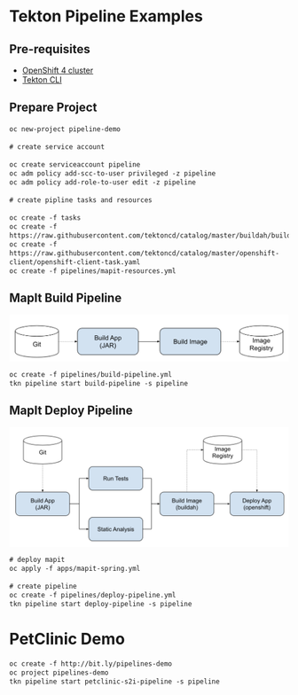 # Tekton Pipeline Examples


## Pre-requisites
* [OpenShift 4 cluster](http://cloud.redhat.com)
* [Tekton CLI](https://github.com/tektoncd/cli/releases/latest)

## Prepare Project

```
oc new-project pipeline-demo

# create service account

oc create serviceaccount pipeline
oc adm policy add-scc-to-user privileged -z pipeline
oc adm policy add-role-to-user edit -z pipeline

# create pipline tasks and resources

oc create -f tasks
oc create -f https://raw.githubusercontent.com/tektoncd/catalog/master/buildah/buildah.yaml
oc create -f https://raw.githubusercontent.com/tektoncd/catalog/master/openshift-client/openshift-client-task.yaml
oc create -f pipelines/mapit-resources.yml
```

## MapIt Build Pipeline

<img align="center" width="600" src="images/mapit-build-pipeline.png">

```
oc create -f pipelines/build-pipeline.yml
tkn pipeline start build-pipeline -s pipeline
```

## MapIt Deploy Pipeline

<img align="center" width="700" src="images/mapit-deploy-pipeline.png">

```
# deploy mapit
oc apply -f apps/mapit-spring.yml

# create pipeline
oc create -f pipelines/deploy-pipeline.yml
tkn pipeline start deploy-pipeline -s pipeline
```

# PetClinic Demo

```
oc create -f http://bit.ly/pipelines-demo
oc project pipelines-demo
tkn pipeline start petclinic-s2i-pipeline -s pipeline
```